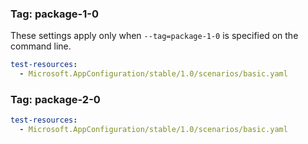 ### Tag: package-1-0

These settings apply only when `--tag=package-1-0` is specified on the command line.

``` yaml $(tag) == 'package-1-0'
test-resources:
  - Microsoft.AppConfiguration/stable/1.0/scenarios/basic.yaml
```

### Tag: package-2-0
``` yaml $(tag) == 'package-2-0'
test-resources:
  - Microsoft.AppConfiguration/stable/1.0/scenarios/basic.yaml
```
